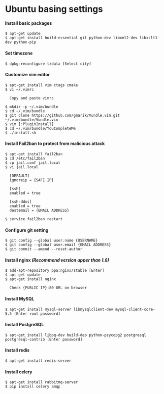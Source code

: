 # Ubuntu basing settings

#### Install basic packages

~~~~
$ apt-get update
$ apt-get install build-essential git python-dev libxml2-dev libxslt1-dev python-pip
~~~~

#### Set timezone

~~~~
$ dpkg-reconfigure tzdata [Select city]
~~~~

#### Customize vim editor

~~~~
$ apt-get install vim ctags cmake
$ vi ~/.vimrc
  
  Copy and paste vimrc
  
$ mkdir -p ~/.vim/bundle
$ cd ~/.vim/bundle
$ git clone https://github.com/gmarik/Vundle.vim.git ~/.vim/bundle/Vundle.vim
$ vim [:PluginInstall]
$ cd ~/.vim/bundle/YouCompleteMe
$ ./install.sh
~~~~

#### Install Fail2ban to protect from malicious attack

~~~~
$ apt-get install fail2ban
$ cd /etc/fail2ban
$ cp jail.conf jail.local
$ vi jail.local
  
  [DEFAULT]
  ignoreip = {SAFE IP}

  [ssh]
  enabled = true
  
  [ssh-ddos]
  enabled = true
  destemail = {EMAIL ADDRESS}

$ service fail2ban restart
~~~~

#### Configure git setting

~~~~
$ git config --global user.name {USERNAME}
$ git config --global user.email {EMAIL ADDRESS}
$ git commit --amend --reset-author
~~~~

#### Install nginx *(Recommend version upper than 1.6)*

~~~~
$ add-apt-repository ppa:nginx/stable [Enter]
$ apt-get update
$ apt-get install nginx

  Check {PUBLIC IP}:80 URL on browser
~~~~

#### Install MySQL

~~~~
$ apt-get install mysql-server libmysqlclient-dev mysql-client-core-5.5 [Enter root password]
~~~~

#### Install PostgreSQL

~~~~
$ apt-get install libpq-dev build-dep python-psycopg2 postgresql postgresql-contrib [Enter password]
~~~~

#### Install redis

~~~~
$ apt-get install redis-server
~~~~

#### Install celery

~~~~
$ apt-get install rabbitmq-server
$ pip install celery amqp
~~~~
